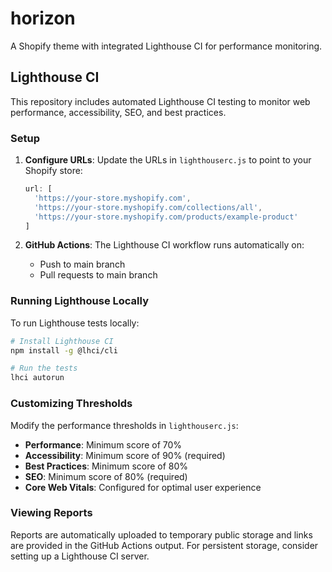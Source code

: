 # horizon

A Shopify theme with integrated Lighthouse CI for performance monitoring.

## Lighthouse CI

This repository includes automated Lighthouse CI testing to monitor web performance, accessibility, SEO, and best practices.

### Setup

1. **Configure URLs**: Update the URLs in `lighthouserc.js` to point to your Shopify store:
   ```javascript
   url: [
     'https://your-store.myshopify.com',
     'https://your-store.myshopify.com/collections/all',
     'https://your-store.myshopify.com/products/example-product'
   ]
   ```

2. **GitHub Actions**: The Lighthouse CI workflow runs automatically on:
   - Push to main branch
   - Pull requests to main branch

### Running Lighthouse Locally

To run Lighthouse tests locally:

```bash
# Install Lighthouse CI
npm install -g @lhci/cli

# Run the tests
lhci autorun
```

### Customizing Thresholds

Modify the performance thresholds in `lighthouserc.js`:

- **Performance**: Minimum score of 70%
- **Accessibility**: Minimum score of 90% (required)
- **Best Practices**: Minimum score of 80%
- **SEO**: Minimum score of 80% (required)
- **Core Web Vitals**: Configured for optimal user experience

### Viewing Reports

Reports are automatically uploaded to temporary public storage and links are provided in the GitHub Actions output. For persistent storage, consider setting up a Lighthouse CI server.

